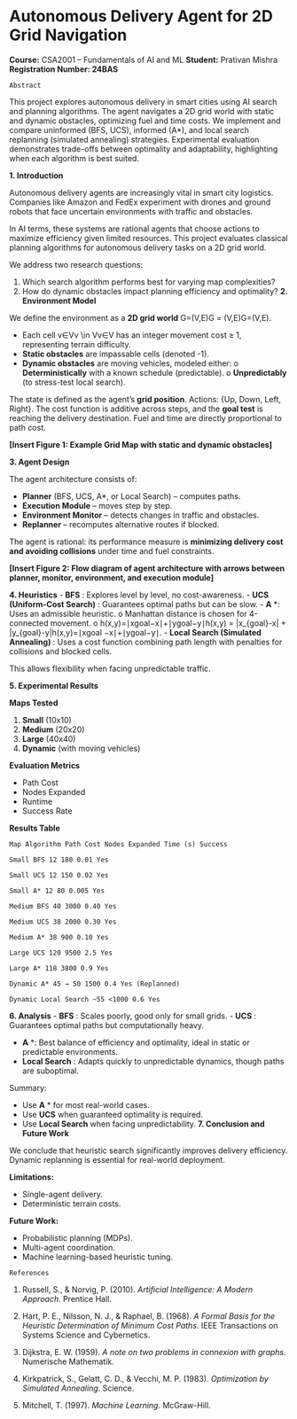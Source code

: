 # Autonomous Delivery Agent for 2D Grid Navigation

**Course:** CSA2001 – Fundamentals of AI and ML
**Student:** Prativan Mishra
**Registration Number: 24BAS**

```
Abstract
```
This project explores autonomous delivery in smart cities using AI search and planning
algorithms. The agent navigates a 2D grid world with static and dynamic obstacles,
optimizing fuel and time costs. We implement and compare uninformed (BFS, UCS),
informed (A*), and local search replanning (simulated annealing) strategies.
Experimental evaluation demonstrates trade-offs between optimality and adaptability,
highlighting when each algorithm is best suited.

**1. Introduction**

Autonomous delivery agents are increasingly vital in smart city logistics. Companies like
Amazon and FedEx experiment with drones and ground robots that face uncertain
environments with traffic and obstacles.

In AI terms, these systems are rational agents that choose actions to maximize
efficiency given limited resources. This project evaluates classical planning algorithms
for autonomous delivery tasks on a 2D grid world.

We address two research questions:

1. Which search algorithm performs best for varying map complexities?
2. How do dynamic obstacles impact planning efficiency and optimality?
**2. Environment Model**

We define the environment as a **2D grid world** G=(V,E)G = (V,E)G=(V,E).

- Each cell v∈Vv \in Vv∈V has an integer movement cost ≥ 1, representing terrain
    difficulty.
- **Static obstacles** are impassable cells (denoted -1).
- **Dynamic obstacles** are moving vehicles, modeled either:
    o **Deterministically** with a known schedule (predictable).
    o **Unpredictably** (to stress-test local search).


The state is defined as the agent’s **grid position**.
Actions: {Up, Down, Left, Right}.
The cost function is additive across steps, and the **goal test** is reaching the delivery
destination.
Fuel and time are directly proportional to path cost.

**[Insert Figure 1: Example Grid Map with static and dynamic obstacles]**

**3. Agent Design**

The agent architecture consists of:

- **Planner** (BFS, UCS, A*, or Local Search) – computes paths.
- **Execution Module** – moves step by step.
- **Environment Monitor** – detects changes in traffic and obstacles.
- **Replanner** – recomputes alternative routes if blocked.

The agent is rational: its performance measure is **minimizing delivery cost and
avoiding collisions** under time and fuel constraints.

**[Insert Figure 2: Flow diagram of agent architecture with arrows between planner,
monitor, environment, and execution module]**

**4. Heuristics**
    - **BFS** : Explores level by level, no cost-awareness.
    - **UCS (Uniform-Cost Search)** : Guarantees optimal paths but can be slow.
    - **A** *: Uses an admissible heuristic.
       o Manhattan distance is chosen for 4-connected movement.
       o h(x,y)=∣xgoal−x∣+∣ygoal−y∣h(x,y) = |x_{goal}-x| + |y_{goal}-y|h(x,y)=∣xgoal
          −x∣+∣ygoal−y∣.
    - **Local Search (Simulated Annealing)** : Uses a cost function combining path
       length with penalties for collisions and blocked cells.

This allows flexibility when facing unpredictable traffic.

**5. Experimental Results**


**Maps Tested**

1. **Small** (10x10)
2. **Medium** (20x20)
3. **Large** (40x40)
4. **Dynamic** (with moving vehicles)

**Evaluation Metrics**

- Path Cost
- Nodes Expanded
- Runtime
- Success Rate

**Results Table**

```
Map Algorithm Path Cost Nodes Expanded Time (s) Success
```
```
Small BFS 12 180 0.01 Yes
```
```
Small UCS 12 150 0.02 Yes
```
```
Small A* 12 80 0.005 Yes
```
```
Medium BFS 40 3000 0.40 Yes
```
```
Medium UCS 38 2000 0.30 Yes
```
```
Medium A* 38 900 0.10 Yes
```
```
Large UCS 120 9500 2.5 Yes
```
```
Large A* 118 3800 0.9 Yes
```
```
Dynamic A* 45 → 50 1500 0.4 Yes (Replanned)
```
```
Dynamic Local Search ~55 <1000 0.6 Yes
```
**6. Analysis**
    - **BFS** : Scales poorly, good only for small grids.
    - **UCS** : Guarantees optimal paths but computationally heavy.


- **A** *: Best balance of efficiency and optimality, ideal in static or predictable
    environments.
- **Local Search** : Adapts quickly to unpredictable dynamics, though paths are
    suboptimal.

Summary:

- Use **A** * for most real-world cases.
- Use **UCS** when guaranteed optimality is required.
- Use **Local Search** when facing unpredictability.
**7. Conclusion and Future Work**

We conclude that heuristic search significantly improves delivery efficiency. Dynamic
replanning is essential for real-world deployment.

**Limitations:**

- Single-agent delivery.
- Deterministic terrain costs.

**Future Work:**

- Probabilistic planning (MDPs).
- Multi-agent coordination.
- Machine learning-based heuristic tuning.

```
References
```
1. Russell, S., & Norvig, P. (2010). _Artificial Intelligence: A Modern Approach_.
    Prentice Hall.
2. Hart, P. E., Nilsson, N. J., & Raphael, B. (1968). _A Formal Basis for the Heuristic_
    _Determination of Minimum Cost Paths_. IEEE Transactions on Systems Science
    and Cybernetics.
3. Dijkstra, E. W. (1959). _A note on two problems in connexion with graphs_.
    Numerische Mathematik.
4. Kirkpatrick, S., Gelatt, C. D., & Vecchi, M. P. (1983). _Optimization by Simulated_
    _Annealing_. Science.


5. Mitchell, T. (1997). _Machine Learning_. McGraw-Hill.


